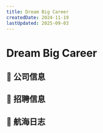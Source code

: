 ```yaml
---
title: Dream Big Career
createdDate: 2024-11-19
lastUpdated: 2025-09-03
---
```


# Dream Big Career

## 📌 公司信息

<StaffingCompanyTable companyJsonFileName="dream-big-career"/>

## 📢 招聘信息

## 🚢 航海日志